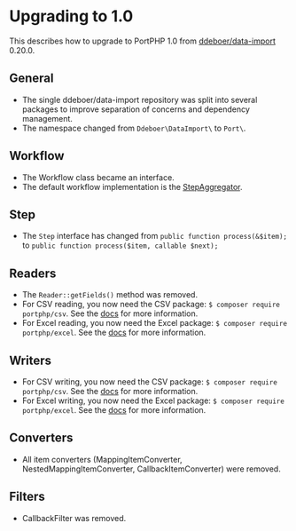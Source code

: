 Upgrading to 1.0
================

This describes how to upgrade to PortPHP 1.0 from 
[ddeboer/data-import](https://github.com/ddeboer/data-import) 0.20.0.

General
-------

* The single ddeboer/data-import repository was split into several packages to
  improve separation of concerns and dependency management.
* The namespace changed from `Ddeboer\DataImport\` to `Port\`.

Workflow
--------

* The Workflow class became an interface.
* The default workflow implementation is the [StepAggregator](workflow.md).

Step
----

 * The `Step` interface has changed from `public function process(&$item);` to `public function process($item, callable $next);`

Readers
-------

* The `Reader::getFields()` method was removed.
* For CSV reading, you now need the CSV package: 
  `$ composer require portphp/csv`. See the [docs](https://portphp.readthedocs.io) 
  for more information.
* For Excel reading, you now need the Excel package: 
  `$ composer require portphp/excel`. See the [docs](https://portphp.readthedocs.io) 
  for more information.
  
Writers
-------

* For CSV writing, you now need the CSV package: 
  `$ composer require portphp/csv`. See the [docs](https://portphp.readthedocs.io) 
  for more information.
* For Excel writing, you now need the Excel package: 
  `$ composer require portphp/excel`. See the [docs](https://portphp.readthedocs.io) 
  for more information.

Converters
----------

* All item converters (MappingItemConverter, NestedMappingItemConverter, CallbackItemConverter) 
  were removed.

Filters
-------

* CallbackFilter was removed.
